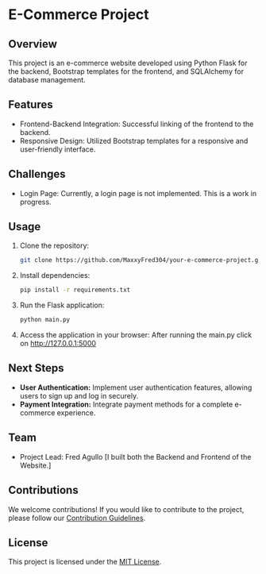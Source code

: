 # E-Commerce Project

## Overview

This project is an e-commerce website developed using Python Flask for the backend, Bootstrap templates for the frontend, and SQLAlchemy for database management.

## Features

- Frontend-Backend Integration: Successful linking of the frontend to the backend.
- Responsive Design: Utilized Bootstrap templates for a responsive and user-friendly interface.

## Challenges

- Login Page: Currently, a login page is not implemented. This is a work in progress.

## Usage

1. Clone the repository:

    ```bash
    git clone https://github.com/MaxxyFred304/your-e-commerce-project.git
    ```

2. Install dependencies:

    ```bash
    pip install -r requirements.txt
    ```

3. Run the Flask application:

    ```bash
    python main.py
    ```

4. Access the application in your browser: After running the main.py click on http://127.0.0.1:5000 

## Next Steps

- **User Authentication:** Implement user authentication features, allowing users to sign up and log in securely.
- **Payment Integration:** Integrate payment methods for a complete e-commerce experience.

## Team

- Project Lead: Fred Agullo [I built both the Backend and Frontend of the Website.]

## Contributions

We welcome contributions! If you would like to contribute to the project, please follow our [Contribution Guidelines](CONTRIBUTING.md).

## License

This project is licensed under the [MIT License](LICENSE).

